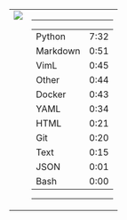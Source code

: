 
<table><tr>
<td valign="top">
  <img src="https://wakatime.com/share/@Aperture/0cd21d5d-ac4f-458d-9c71-d06f479c1297.png" />
</td>

<td valign="top">
  <hr>
  <table>
    <tr><td>Python</td><td>7:32</td></tr><tr><td>Markdown</td><td>0:51</td></tr><tr><td>VimL</td><td>0:45</td></tr><tr><td>Other</td><td>0:44</td></tr><tr><td>Docker</td><td>0:43</td></tr><tr><td>YAML</td><td>0:34</td></tr><tr><td>HTML</td><td>0:21</td></tr><tr><td>Git</td><td>0:20</td></tr><tr><td>Text</td><td>0:15</td></tr><tr><td>JSON</td><td>0:01</td></tr><tr><td>Bash</td><td>0:00</td></tr>
  </table>
  <hr>
</td>
</tr></table>

